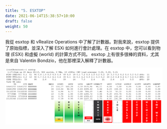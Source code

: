 ```yaml
---
title: "5. ESXTOP"
date: 2021-06-14T15:38:57+10:00
draft: false
weight: 50
---
```


我從 esxtop 和 vRealize Operations 中了解了計數器。對我來說，esxtop 提供了原始指標，並深入了解 ESXi 如何進行會計處理。在 esxtop 中，您可以看到物理 (ESXi) 和虛擬 (world) 的計算方式不同。 esxtop 上有很多很棒的資料，尤其是來自 Valentin Bondzio，他在那裡深入解釋了計數器。

![esxtop 輸出](2.1.5-fig-1.png)